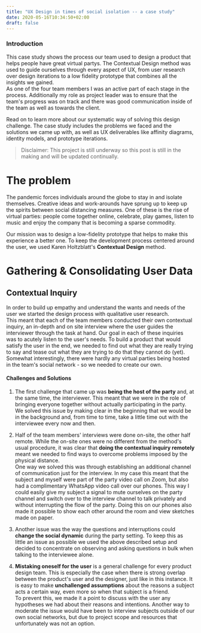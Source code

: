 ```yaml
---
title: "UX Design in times of social isolation -- a case study"
date: 2020-05-16T10:34:50+02:00
draft: false
---
```


### Introduction

This case study shows the process our team used to design a product that helps people have great virtual partys. The Contextual Design method was used to guide ourselves through every aspect of UX, from user research over design iterations to a low fidelity prototype that combines all the insights we gained.  
As one of the four team members I was an active part of each stage in the process. Additionally my role as project leader was to ensure that the team's progress was on track and there was good communication inside of the team as well as towards the client.  

Read on to learn more about our systematic way of solving this design challenge. The case study includes the problems we faced and the solutions we came up with, as well as UX deliverables like affinity diagrams, identity models, and prototype iterations.

> Disclaimer: This project is still underway so this post is still in the making and will be updated continually.



# The problem
The pandemic forces individuals around the globe to stay in and isolate themselves. Creative ideas and work-arounds have sprung up to keep up the spirits between social distancing measures. One of these is the rise of virtual parties: people come together online, celebrate, play games, listen to music and enjoy the company that is becoming a sparse commodity. 

Our mission was to design a low-fidelity prototype that helps to make this experience a better one. To keep the development process centered around the user, we used Karen Holtzblatt's **Contextual Design** method.


# Gathering & Consolidating User Data
## Contextual Inquiry
In order to build up empathy and understand the wants and needs of the user we started the design process with qualitative user research.  
This meant that each of the team members conducted their own contextual inquiry, an in-depth and on site interview where the user guides the interviewer through the task at hand. Our goal in each of these inquiries was to acutely listen to the user's needs. To build a product that would satisfy the user in the end, we needed to find out what they are really trying to say and tease out what they are trying to do that they cannot do (yet).  
Somewhat interestingly, there were hardly any virtual parties being hosted in the team's social network - so we needed to create our own.

#### Challenges and Solutions
1. The first challenge that came up was **being the host of the party** and, at the same time, the interviewer. This meant that we were in the role of bringing everyone together without actually participating in the party.  
We solved this issue by making clear in the beginning that we would be in the background and, from time to time, take a little time out with the interviewee every now and then.

1. Half of the team members' interviews were done on-site, the other half remote. While the on-site ones were no different from the method's usual procedure, it was clear that **doing the contextual inquiry remotely** meant we needed to find ways to overcome problems imposed by the physical distance.  
One way we solved this was through establishing an additional channel of communication just for the interview. In my case this meant that the subject and myself were part of the party video call on Zoom, but also had a complimentary WhatsApp video call over our phones. This way I could easily give my subject a signal to mute ourselves on the party channel and switch over to the interview channel to talk privately and without interrupting the flow of the party. Doing this on our phones also made it possible to show each other around the room and view sketches made on paper.

1. Another issue was the way the questions and interruptions could **change the social dynamic** during the party setting. To keep this as little an issue as possible we used the above described setup and decided to concentrate on observing and asking questions in bulk when talking to the interviewee alone.

1. **Mistaking oneself for the user** is a general challenge for every product design team. This is especially the case when there is strong overlap between the product's user and the designer, just like in this instance. It is easy to make **unchallenged assumptions** about the reasons a subject acts a certain way, even more so when that subject is a friend.   
To prevent this, we made it a point to discuss with the user any hypotheses we had about their reasons and intentions. Another way to moderate the issue would have been to interview subjects outside of our own social networks, but due to project scope and resources that unfortunately was not an option.


